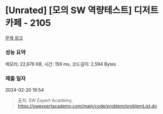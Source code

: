 # [Unrated] [모의 SW 역량테스트] 디저트 카페 - 2105 

[문제 링크](https://swexpertacademy.com/main/code/problem/problemDetail.do?contestProbId=AV5VwAr6APYDFAWu) 

### 성능 요약

메모리: 22,676 KB, 시간: 159 ms, 코드길이: 2,594 Bytes

### 제출 일자

2024-02-20 19:54



> 출처: SW Expert Academy, https://swexpertacademy.com/main/code/problem/problemList.do